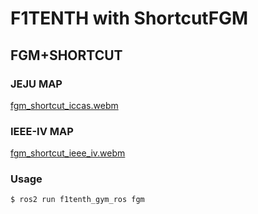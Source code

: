 # F1TENTH with ShortcutFGM 
## FGM+SHORTCUT
### JEJU MAP
[fgm_shortcut_iccas.webm](https://github.com/user-attachments/assets/a7646f71-9a67-4281-9b30-00f2f903b8ea)   
### IEEE-IV MAP   
[fgm_shortcut_ieee_iv.webm](https://github.com/user-attachments/assets/2c5a97dd-c5a4-481b-ac3a-6a2e5f318cec)  
### Usage  
```
$ ros2 run f1tenth_gym_ros fgm
```
